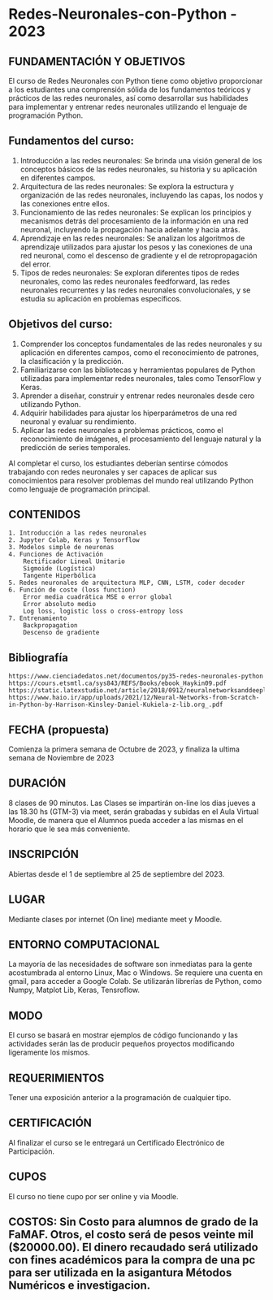 # Redes-Neuronales-con-Python -  2023

## FUNDAMENTACIÓN Y OBJETIVOS
El curso de Redes Neuronales con Python tiene como objetivo proporcionar a los estudiantes una comprensión sólida de los fundamentos teóricos y prácticos de las redes neuronales, así como desarrollar sus habilidades para implementar y entrenar redes neuronales utilizando el lenguaje de programación Python.

## Fundamentos del curso:
1. Introducción a las redes neuronales: Se brinda una visión general de los conceptos básicos de las redes neuronales, su historia y su aplicación en diferentes campos.
2. Arquitectura de las redes neuronales: Se explora la estructura y organización de las redes neuronales, incluyendo las capas, los nodos y las conexiones entre ellos.
3. Funcionamiento de las redes neuronales: Se explican los principios y mecanismos detrás del procesamiento de la información en una red neuronal, incluyendo la propagación hacia adelante y hacia atrás.
4. Aprendizaje en las redes neuronales: Se analizan los algoritmos de aprendizaje utilizados para ajustar los pesos y las conexiones de una red neuronal, como el descenso de gradiente y el de retropropagación del error.
5. Tipos de redes neuronales: Se exploran diferentes tipos de redes neuronales, como las redes neuronales feedforward, las redes neuronales recurrentes y las redes neuronales convolucionales, y se estudia su aplicación en problemas específicos.

## Objetivos del curso:
1. Comprender los conceptos fundamentales de las redes neuronales y su aplicación en diferentes campos, como el reconocimiento de patrones, la clasificación y la predicción.
2. Familiarizarse con las bibliotecas y herramientas populares de Python utilizadas para implementar redes neuronales, tales como TensorFlow y Keras.
3. Aprender a diseñar, construir y entrenar redes neuronales desde cero utilizando Python.
4. Adquirir habilidades para ajustar los hiperparámetros de una red neuronal y evaluar su rendimiento.
5. Aplicar las redes neuronales a problemas prácticos, como el reconocimiento de imágenes, el procesamiento del lenguaje natural y la predicción de series temporales.

Al completar el curso, los estudiantes deberían sentirse cómodos trabajando con redes neuronales y ser capaces de aplicar sus conocimientos para resolver problemas del mundo real utilizando Python como lenguaje de programación principal.

## CONTENIDOS
    1. Introducción a las redes neuronales
    2. Jupyter Colab, Keras y Tensorflow
    3. Modelos simple de neuronas
    4. Funciones de Activación
        Rectificador Lineal Unitario
        Sigmoide (Logística)
        Tangente Hiperbólica
    5. Redes neuronales de arquitectura MLP, CNN, LSTM, coder decoder
    6. Función de coste (loss function)
        Error media cuadrática MSE o error global
        Error absoluto medio
        Log loss, logistic loss o cross-entropy loss
    7. Entrenamiento
        Backpropagation
        Descenso de gradiente

## Bibliografía
	https://www.cienciadedatos.net/documentos/py35-redes-neuronales-python
	https://cours.etsmtl.ca/sys843/REFS/Books/ebook_Haykin09.pdf
	https://static.latexstudio.net/article/2018/0912/neuralnetworksanddeeplearning.pdf
	https://www.haio.ir/app/uploads/2021/12/Neural-Networks-from-Scratch-in-Python-by-Harrison-Kinsley-Daniel-Kukiela-z-lib.org_.pdf
	
## FECHA (propuesta)
Comienza la primera semana de Octubre de 2023, y finaliza la ultima semana de Noviembre de 2023

## DURACIÓN
8 clases de 90 minutos. Las Clases se impartirán on-line los dias jueves a las 18.30 hs (GTM-3) via meet, serán grabadas y subidas en el Aula Virtual Moodle, de manera que el Alumnos pueda acceder a las mismas en el horario que le sea más conveniente.

## INSCRIPCIÓN
Abiertas desde el 1 de septiembre al 25 de septiembre del 2023.

## LUGAR
Mediante clases por internet (On line) mediante meet y Moodle.

## ENTORNO COMPUTACIONAL
La mayoría de las necesidades de software son inmediatas para la gente acostumbrada al entorno Linux, Mac o Windows.
Se requiere una cuenta en gmail, para acceder a Google Colab.
Se utilizarán librerías de Python, como Numpy, Matplot Lib, Keras, Tensroflow.

## MODO
El curso se basará en mostrar ejemplos de código funcionando y las actividades serán las de producir pequeños proyectos modificando ligeramente los mismos.

## REQUERIMIENTOS
Tener una exposición anterior a la programación de cualquier tipo.

## CERTIFICACIÓN
Al finalizar el curso se le entregará un Certificado Electrónico de Participación.

## CUPOS
El curso no tiene cupo por ser online y via Moodle.

## COSTOS:  Sin Costo para alumnos de grado de la FaMAF. Otros, el costo será de pesos veinte mil ($20000.00).  El dinero recaudado será utilizado con fines académicos para la compra de una pc para ser utilizada en la asigantura Métodos Numéricos e investigacion.
